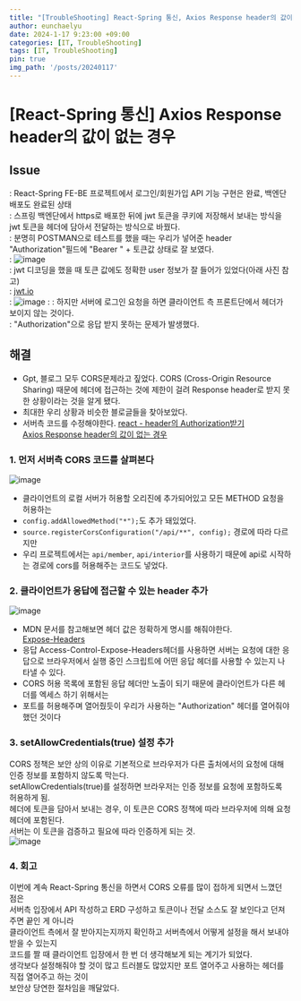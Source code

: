 ```yaml
---
title: "[TroubleShooting] React-Spring 통신, Axios Response header의 값이 없는 경우"
author: eunchaelyu
date: 2024-1-17 9:23:00 +09:00
categories: [IT, TroubleShooting]
tags: [IT, TroubleShooting]
pin: true
img_path: '/posts/20240117'
---
```



#  [React-Spring 통신] Axios Response header의 값이 없는 경우   

## **Issue**           
:  React-Spring FE-BE 프로젝트에서 로그인/회원가입 API 기능 구현은 완료, 백엔단 배포도 완료된 상태             
:  스프링 백엔단에서 https로 배포한 뒤에 jwt 토큰을 쿠키에 저장해서 보내는 방식을 jwt 토큰을 헤더에 담아서 전달하는 방식으로 바꿨다.            
:  분명히 POSTMAN으로 테스트를 했을 때는 우리가 넣어준 header "Authorization"필드에 "Bearer " + 토큰값 상태로 잘 보였다.            
:  ![image](https://github.com/eunchaelyu/eunchaelyu.github.io/assets/119996957/61ca050a-0812-478d-933d-ecec01349f9e)    
:  jwt 디코딩을 했을 때 토큰 값에도 정확한 user 정보가 잘 들어가 있었다(아래 사진 참고)     
:  [jwt.io](https://jwt.io/)    
:  ![image](https://github.com/eunchaelyu/eunchaelyu.github.io/assets/119996957/c0ab16bb-a58e-47b2-982b-763f6c90e5a1) 
:
:  하지만 서버에 로그인 요청을 하면 클라이언트 측 프론트단에서 헤더가 보이지 않는 것이다.     
:  "Authorization"으로 응답 받지 못하는 문제가 발생했다.    


## 해결 
- Gpt, 블로그 모두 CORS문제라고 짚었다.  CORS (Cross-Origin Resource Sharing) 때문에 헤더에 접근하는 것에 제한이 걸려 Response header로 받지 못한 상황이라는 것을 알게 됐다.
- 최대한 우리 상황과 비슷한 블로글들을 찾아보았다.
- 서버측 코드를 수정해야한다.
[react - header의 Authorization받기](https://kingchan223.tistory.com/230)    
[Axios Response header의 값이 없는 경우](https://bogmong.tistory.com/5)    


### 1. 먼저 서버측 CORS 코드를 살펴본다    
![image](https://github.com/eunchaelyu/eunchaelyu.github.io/assets/119996957/1b489636-c17a-431a-9e48-07a351ecb74c)        
- 클라이언트의 로컬 서버가 허용할 오리진에 추가되어있고 모든 METHOD 요청을 허용하는    
- ```config.addAllowedMethod("*");```도 추가 돼있었다.        
- ```source.registerCorsConfiguration("/api/**", config);``` 경로에 따라 다르지만        
- 우리 프로젝트에서는 ```api/member```, ```api/interior```를 사용하기 때문에 api로 시작하는 경로에 cors를 허용해주는 코드도 넣었다.    
    
### 2. 클라이언트가 응답에 접근할 수 있는 header 추가    
![image](https://github.com/eunchaelyu/eunchaelyu.github.io/assets/119996957/60d02076-4423-4b90-b990-4354128da71b)    
- MDN 문서를 참고해보면 헤더 값은 정확하게 명시를 해줘야한다.    
[Expose-Headers](https://developer.mozilla.org/en-US/docs/Web/HTTP/Headers/Access-Control-Expose-Headers)    
- 응답 Access-Control-Expose-Headers헤더를 사용하면 서버는 요청에 대한 응답으로 브라우저에서 실행 중인 스크립트에 어떤 응답 헤더를 사용할 수 있는지 나타낼 수 있다.        
- CORS 허용 목록에 포함된 응답 헤더만 노출이 되기 때문에 클라이언트가 다른 헤더를 엑세스 하기 위해서는            
- 포트를 허용해주며 열어줬듯이 우리가 사용하는 "Authorization" 헤더를 열어줘야 했던 것이다        


### 3. **setAllowCredentials(true)** 설정 추가
CORS 정책은 보안 상의 이유로 기본적으로 브라우저가 다른 출처에서의 요청에 대해 인증 정보를 포함하지 않도록 막는다.            
setAllowCredentials(true)를 설정하면 브라우저는 인증 정보를 요청에 포함하도록 허용하게 됨.            
헤더에 토큰을 담아서 보내는 경우, 이 토큰은 CORS 정책에 따라 브라우저에 의해 요청 헤더에 포함된다.             
서버는 이 토큰을 검증하고 필요에 따라 인증하게 되는 것.  
![image](https://github.com/eunchaelyu/eunchaelyu.github.io/assets/119996957/7938294d-df07-4636-b942-b99ab3642983)


### 4. 회고    
이번에 계속 React-Spring 통신을 하면서 CORS 오류를 많이 접하게 되면서 느꼈던 점은        
서버측 입장에서 API 작성하고 ERD 구성하고 토큰이나 전달 소스도 잘 보인다고 던져주면 끝인 게 아니라    
클라이언트 측에서 잘 받아지는지까지 확인하고 서버측에서 어떻게 설정을 해서 보내야 받을 수 있는지     
코드를 짤 때 클라이언트 입장에서 한 번 더 생각해보게 되는 계기가 되었다.        
생각보다 설정해줘야 할 것이 많고 트러블도 많았지만 포트 열어주고 사용하는 헤더를 직접 열어주고 하는 것이         
보안상 당연한 절차임을 깨달았다.    
  
  
